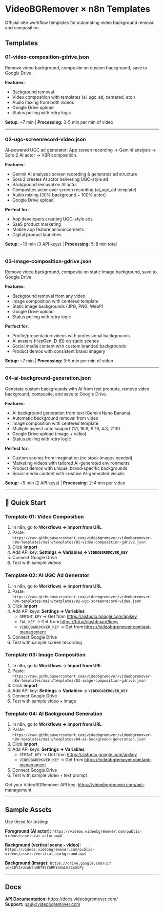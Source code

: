 # VideoBGRemover × n8n Templates

Official n8n workflow templates for automating video background removal and composition.

## Templates

### 01-video-composition-gdrive.json
Remove video background, composite on custom background, save to Google Drive.

**Features:**
- Background removal
- Video composition with templates (ai_ugc_ad, centered, etc.)
- Audio mixing from both videos
- Google Drive upload
- Status polling with retry logic

**Setup:** ~7 min | **Processing:** 3-5 min per min of video

---

### 02-ugc-screenrecord-video.json
AI-powered UGC ad generator: App screen recording → Gemini analysis → Sora 2 AI actor → VBR composition.

**Features:**
- Gemini AI analyzes screen recording & generates ad structure
- Sora 2 creates AI actor delivering UGC-style ad
- Background removal on AI actor
- Composites actor over screen recording (ai_ugc_ad template)
- Audio mixing (30% background + 100% actor)
- Google Drive upload

**Perfect for:**
- App developers creating UGC-style ads
- SaaS product marketing
- Mobile app feature announcements
- Digital product launches

**Setup:** ~10 min (3 API keys) | **Processing:** 5-8 min total

---

### 03-image-composition-gdrive.json
Remove video background, composite on static image background, save to Google Drive.

**Features:**
- Background removal from any video
- Image composition with centered template
- Static image backgrounds (JPG, PNG, WebP)
- Google Drive upload
- Status polling with retry logic

**Perfect for:**
- Profile/presentation videos with professional backgrounds
- AI avatars (HeyGen, D-ID) on static scenes
- Social media content with custom branded backgrounds
- Product demos with consistent brand imagery

**Setup:** ~7 min | **Processing:** 3-5 min per min of video

---

### 04-ai-background-generation.json
Generate custom backgrounds with AI from text prompts, remove video background, composite, and save to Google Drive.

**Features:**
- AI background generation from text (Gemini Nano Banana)
- Automatic background removal from video
- Image composition with centered template
- Multiple aspect ratio support (1:1, 16:9, 9:16, 4:3, 21:9)
- Google Drive upload (image + video)
- Status polling with retry logic

**Perfect for:**
- Custom scenes from imagination (no stock images needed)
- Marketing videos with tailored AI-generated environments
- Product demos with unique, brand-specific backgrounds
- Social media content with creative AI-generated visuals

**Setup:** ~5 min (2 API keys) | **Processing:** 2-4 min per video

---

## 🚀 Quick Start

### Template 01: Video Composition

1. In n8n, go to **Workflows → Import from URL**
2. Paste: `https://raw.githubusercontent.com/videobgremover/videobgremover-n8n-templates/main/templates/01-video-composition-gdrive.json`
3. Click **Import**
4. Add API key: **Settings → Variables → `VIDEOBGREMOVER_KEY`**
5. Connect Google Drive
6. Test with sample videos

### Template 02: AI UGC Ad Generator

1. In n8n, go to **Workflows → Import from URL**
2. Paste: `https://raw.githubusercontent.com/videobgremover/videobgremover-n8n-templates/main/templates/02-ugc-screenrecord-video.json`
3. Click **Import**
4. Add API keys: **Settings → Variables**
   - `GEMINI_KEY` → Get from https://aistudio.google.com/apikey
   - `FAL_KEY` → Get from https://fal.ai/dashboard/keys
   - `VIDEOBGREMOVER_KEY` → Get from https://videobgremover.com/api-management
5. Connect Google Drive
6. Test with sample screen recording

### Template 03: Image Composition

1. In n8n, go to **Workflows → Import from URL**
2. Paste: `https://raw.githubusercontent.com/videobgremover/videobgremover-n8n-templates/main/templates/03-image-composition-gdrive.json`
3. Click **Import**
4. Add API key: **Settings → Variables → `VIDEOBGREMOVER_KEY`**
5. Connect Google Drive
6. Test with sample video + image

### Template 04: AI Background Generation

1. In n8n, go to **Workflows → Import from URL**
2. Paste: `https://raw.githubusercontent.com/videobgremover/videobgremover-n8n-templates/main/templates/04-ai-background-generation.json`
3. Click **Import**
4. Add API keys: **Settings → Variables**
   - `GEMINI_KEY` → Get from https://aistudio.google.com/apikey
   - `VIDEOBGREMOVER_KEY` → Get from https://videobgremover.com/api-management
5. Connect Google Drive
6. Test with sample video + text prompt

Get your VideoBGRemover API key: https://videobgremover.com/api-management

---

## Sample Assets

Use these for testing:

**Foreground (AI actor):**
`https://videos.videobgremover.com/public-videos/assets/ai-actor.mp4`

**Background (vertical scene - video):**
`https://videos.videobgremover.com/public-videos/assets/vertical_background.mp4`

**Background (image):**
`https://drive.google.com/uc?id=1DYJxUcuN5n4BT4YZnRKYmXuLNSCs5bPy`

---

## Docs

**API Documentation:** https://docs.videobgremover.com/  
**Support:** paul@videobgremover.com
